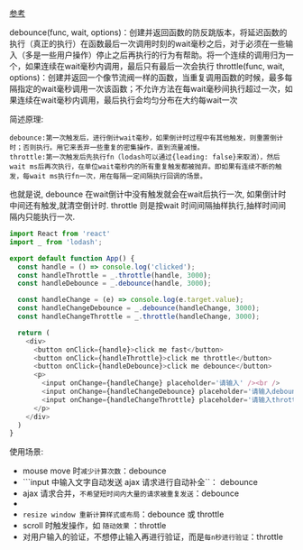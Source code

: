 

[参考](https://segmentfault.com/a/1190000014292298)

debounce(func, wait, options)：创建并返回函数的防反跳版本，将延迟函数的执行（真正的执行）在函数最后一次调用时刻的wait毫秒之后，对于必须在一些输入（多是一些用户操作）停止之后再执行的行为有帮助。将一个连续的调用归为一个，如果连续在wait毫秒内调用，最后只有最后一次会执行
throttle(func, wait, options)：创建并返回一个像节流阀一样的函数，当重复调用函数的时候，最多每隔指定的wait毫秒调用一次该函数；不允许方法在每wait毫秒间执行超过一次，如果连续在wait毫秒内调用，最后执行会均匀分布在大约每wait一次

简述原理:
```
debounce:第一次触发后，进行倒计wait毫秒，如果倒计时过程中有其他触发，则重置倒计时；否则执行。用它来丢弃一些重复的密集操作，直到流量减慢。
throttle:第一次触发后先执行fn（lodash可以通过{leading: false}来取消），然后wait ms后再次执行，在单位wait毫秒内的所有重复触发都被抛弃。即如果有连续不断的触发，每wait ms执行fn一次，用在每隔一定间隔执行回调的场景。
```

也就是说, debounce 在wait倒计中没有触发就会在wait后执行一次, 如果倒计时中间还有触发,就清空倒计时. throttle 则是按wait 时间间隔抽样执行,抽样时间间隔内只能执行一次.


```js
import React from 'react'
import _ from 'lodash';

export default function App() {
  const handle = () => console.log('clicked');
  const handleThrottle = _.throttle(handle, 3000);
  const handleDebounce = _.debounce(handle, 3000);

  const handleChange = (e) => console.log(e.target.value);
  const handleChangeDebounce = _.debounce(handleChange, 3000);
  const handleChangeThrottle = _.throttle(handleChange, 3000);

  return (
    <div>
      <button onClick={handle}>click me fast</button>
      <button onClick={handleThrottle}>click me throttle</button>
      <button onClick={handleDebounce}>click me debounce</button>
      <p>
        <input onChange={handleChange} placeholder='请输入' /><br />
        <input onChange={handleChangeDebounce} placeholder='请输入debounce' /><br />
        <input onChange={handleChangeThrottle} placeholder='请输入throttle' />
      </p>
    </div>
  )
}

```

使用场景:
- mouse move 时```减少计算次数```：debounce
- ```input 中输入文字自动发送 ajax 请求进行自动补全``： debounce
- ajax 请求合并，```不希望短时间内大量的请求被重复发送```：debounce
- 
- ```resize window 重新计算样式或布局```：debounce 或 throttle
- scroll 时触发操作，如 ```随动效果``` ：throttle 
- 对用户输入的验证，不想停止输入再进行验证，而是```每n秒进行验证```：throttle


